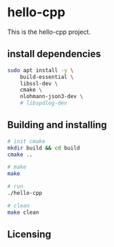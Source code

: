 # hello-cpp

This is the hello-cpp project.

## install dependencies

```bash
sudo apt install -y \
    build-essential \
    libssl-dev \
    cmake \
    nlohmann-json3-dev \
    # libspdlog-dev

```

## Building and installing

```bash
# init cmake
mkdir build && cd build
cmake ..

# make
make

# run
./hello-cpp

# clean
make clean
```

## Licensing
